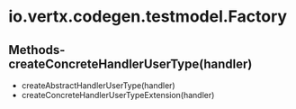 # io.vertx.codegen.testmodel.Factory
## Methods- createConcreteHandlerUserType(handler)
- createAbstractHandlerUserType(handler)
- createConcreteHandlerUserTypeExtension(handler)
